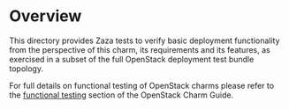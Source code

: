 # Overview

This directory provides Zaza tests to verify basic deployment functionality
from the perspective of this charm, its requirements and its features, as
exercised in a subset of the full OpenStack deployment test bundle topology.

For full details on functional testing of OpenStack charms please refer to
the [functional testing](https://docs.openstack.org/charm-guide/latest/reference/testing.html#functional-testing)
section of the OpenStack Charm Guide.
